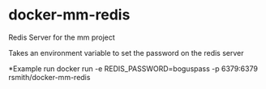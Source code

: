# docker-mm-redis
Redis Server for the mm project

Takes an environment variable to set the password on the redis server

*Example run
docker run -e REDIS_PASSWORD=boguspass -p 6379:6379 rsmith/docker-mm-redis